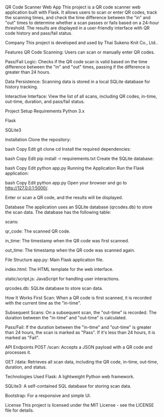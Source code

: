 QR Code Scanner Web App
This project is a QR code scanner web application built with Flask. It allows users to scan or enter QR codes, track the scanning times, and check the time difference between the "in" and "out" times to determine whether a scan passes or fails based on a 24-hour threshold. The results are displayed in a user-friendly interface with QR code history and pass/fail status.

Company
This project is developed and used by Thai Sukeno Knit Co., Ltd..

Features
QR Code Scanning: Users can scan or manually enter QR codes.

Pass/Fail Logic: Checks if the QR code scan is valid based on the time difference between the "in" and "out" times, passing if the difference is greater than 24 hours.

Data Persistence: Scanning data is stored in a local SQLite database for history tracking.

Interactive Interface: View the list of all scans, including QR codes, in-time, out-time, duration, and pass/fail status.

Project Setup
Requirements
Python 3.x

Flask

SQLite3

Installation
Clone the repository:

bash
Copy
Edit
git clone <repository-url>
cd <project-directory>
Install the required dependencies:

bash
Copy
Edit
pip install -r requirements.txt
Create the SQLite database:

bash
Copy
Edit
python app.py
Running the Application
Run the Flask application:

bash
Copy
Edit
python app.py
Open your browser and go to http://127.0.0.1:5000/.

Enter or scan a QR code, and the results will be displayed.

Database
The application uses an SQLite database (qrcodes.db) to store the scan data. The database has the following table:

scans:

qr_code: The scanned QR code.

in_time: The timestamp when the QR code was first scanned.

out_time: The timestamp when the QR code was scanned again.

File Structure
app.py: Main Flask application file.

index.html: The HTML template for the web interface.

static/script.js: JavaScript for handling user interactions.

qrcodes.db: SQLite database to store scan data.

How It Works
First Scan: When a QR code is first scanned, it is recorded with the current time as the "in-time".

Subsequent Scans: On a subsequent scan, the "out-time" is recorded. The duration between the "in-time" and "out-time" is calculated.

Pass/Fail: If the duration between the "in-time" and "out-time" is greater than 24 hours, the scan is marked as "Pass". If it's less than 24 hours, it is marked as "Fail".

API Endpoints
POST /scan: Accepts a JSON payload with a QR code and processes it.

GET /data: Retrieves all scan data, including the QR code, in-time, out-time, duration, and status.

Technologies Used
Flask: A lightweight Python web framework.

SQLite3: A self-contained SQL database for storing scan data.

Bootstrap: For a responsive and simple UI.

License
This project is licensed under the MIT License - see the LICENSE file for details.
